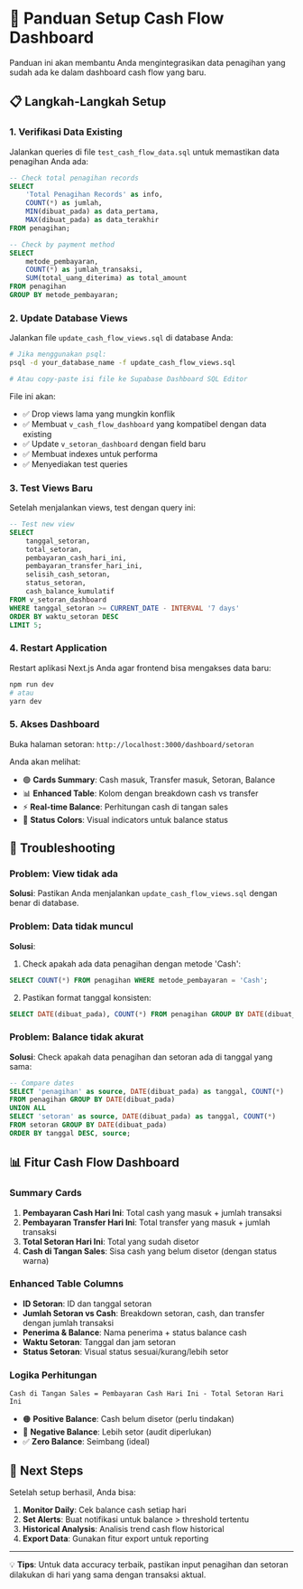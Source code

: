 # 🚀 Panduan Setup Cash Flow Dashboard

Panduan ini akan membantu Anda mengintegrasikan data penagihan yang sudah ada ke dalam dashboard cash flow yang baru.

## 📋 Langkah-Langkah Setup

### 1. **Verifikasi Data Existing**
Jalankan queries di file `test_cash_flow_data.sql` untuk memastikan data penagihan Anda ada:

```sql
-- Check total penagihan records
SELECT 
    'Total Penagihan Records' as info,
    COUNT(*) as jumlah,
    MIN(dibuat_pada) as data_pertama,
    MAX(dibuat_pada) as data_terakhir
FROM penagihan;

-- Check by payment method  
SELECT 
    metode_pembayaran,
    COUNT(*) as jumlah_transaksi,
    SUM(total_uang_diterima) as total_amount
FROM penagihan 
GROUP BY metode_pembayaran;
```

### 2. **Update Database Views**
Jalankan file `update_cash_flow_views.sql` di database Anda:

```bash
# Jika menggunakan psql:
psql -d your_database_name -f update_cash_flow_views.sql

# Atau copy-paste isi file ke Supabase Dashboard SQL Editor
```

File ini akan:
- ✅ Drop views lama yang mungkin konflik
- ✅ Membuat `v_cash_flow_dashboard` yang kompatibel dengan data existing
- ✅ Update `v_setoran_dashboard` dengan field baru  
- ✅ Membuat indexes untuk performa
- ✅ Menyediakan test queries

### 3. **Test Views Baru**
Setelah menjalankan views, test dengan query ini:

```sql
-- Test new view
SELECT 
    tanggal_setoran,
    total_setoran,
    pembayaran_cash_hari_ini,
    pembayaran_transfer_hari_ini,
    selisih_cash_setoran,
    status_setoran,
    cash_balance_kumulatif
FROM v_setoran_dashboard 
WHERE tanggal_setoran >= CURRENT_DATE - INTERVAL '7 days'
ORDER BY waktu_setoran DESC
LIMIT 5;
```

### 4. **Restart Application**
Restart aplikasi Next.js Anda agar frontend bisa mengakses data baru:

```bash
npm run dev
# atau
yarn dev
```

### 5. **Akses Dashboard**
Buka halaman setoran: `http://localhost:3000/dashboard/setoran`

Anda akan melihat:
- 🟢 **Cards Summary**: Cash masuk, Transfer masuk, Setoran, Balance
- 📊 **Enhanced Table**: Kolom dengan breakdown cash vs transfer  
- ⚡ **Real-time Balance**: Perhitungan cash di tangan sales
- 🎯 **Status Colors**: Visual indicators untuk balance status

## 🔧 Troubleshooting

### Problem: View tidak ada
**Solusi**: Pastikan Anda menjalankan `update_cash_flow_views.sql` dengan benar di database.

### Problem: Data tidak muncul  
**Solusi**: 
1. Check apakah ada data penagihan dengan metode 'Cash':
```sql
SELECT COUNT(*) FROM penagihan WHERE metode_pembayaran = 'Cash';
```

2. Pastikan format tanggal konsisten:
```sql
SELECT DATE(dibuat_pada), COUNT(*) FROM penagihan GROUP BY DATE(dibuat_pada) ORDER BY 1 DESC LIMIT 5;
```

### Problem: Balance tidak akurat
**Solusi**: Check apakah data penagihan dan setoran ada di tanggal yang sama:
```sql
-- Compare dates
SELECT 'penagihan' as source, DATE(dibuat_pada) as tanggal, COUNT(*) 
FROM penagihan GROUP BY DATE(dibuat_pada)
UNION ALL
SELECT 'setoran' as source, DATE(dibuat_pada) as tanggal, COUNT(*) 
FROM setoran GROUP BY DATE(dibuat_pada)
ORDER BY tanggal DESC, source;
```

## 📊 Fitur Cash Flow Dashboard

### Summary Cards
1. **Pembayaran Cash Hari Ini**: Total cash yang masuk + jumlah transaksi
2. **Pembayaran Transfer Hari Ini**: Total transfer yang masuk + jumlah transaksi  
3. **Total Setoran Hari Ini**: Total yang sudah disetor
4. **Cash di Tangan Sales**: Sisa cash yang belum disetor (dengan status warna)

### Enhanced Table Columns
- **ID Setoran**: ID dan tanggal setoran
- **Jumlah Setoran vs Cash**: Breakdown setoran, cash, dan transfer dengan jumlah transaksi
- **Penerima & Balance**: Nama penerima + status balance cash
- **Waktu Setoran**: Tanggal dan jam setoran
- **Status Setoran**: Visual status sesuai/kurang/lebih setor

### Logika Perhitungan
```
Cash di Tangan Sales = Pembayaran Cash Hari Ini - Total Setoran Hari Ini
```

- 🟠 **Positive Balance**: Cash belum disetor (perlu tindakan)
- 🔴 **Negative Balance**: Lebih setor (audit diperlukan)  
- ✅ **Zero Balance**: Seimbang (ideal)

## 🎯 Next Steps

Setelah setup berhasil, Anda bisa:
1. **Monitor Daily**: Cek balance cash setiap hari
2. **Set Alerts**: Buat notifikasi untuk balance > threshold tertentu
3. **Historical Analysis**: Analisis trend cash flow historical
4. **Export Data**: Gunakan fitur export untuk reporting

---

💡 **Tips**: Untuk data accuracy terbaik, pastikan input penagihan dan setoran dilakukan di hari yang sama dengan transaksi aktual.